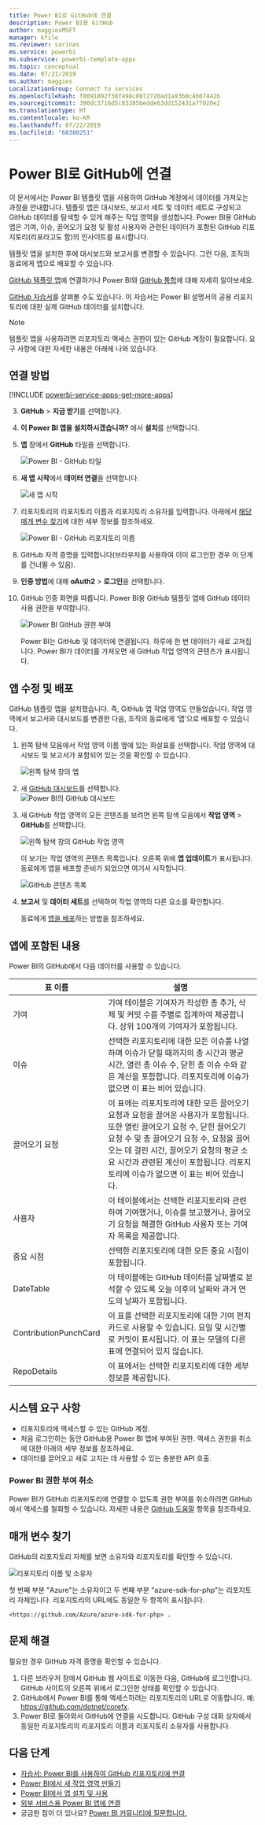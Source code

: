 ```yaml
---
title: Power BI로 GitHub에 연결
description: Power BI용 GitHub
author: maggiesMSFT
manager: kfile
ms.reviewer: sarinas
ms.service: powerbi
ms.subservice: powerbi-template-apps
ms.topic: conceptual
ms.date: 07/21/2019
ms.author: maggies
LocalizationGroup: Connect to services
ms.openlocfilehash: f8091892f38f498c8072720ad1a93b0c4b07442b
ms.sourcegitcommit: 390dc3716d5c83385bedde63dd152431a77020e2
ms.translationtype: HT
ms.contentlocale: ko-KR
ms.lasthandoff: 07/22/2019
ms.locfileid: "68380251"
---
```

# <a name="connect-to-github-with-power-bi"></a>Power BI로 GitHub에 연결
이 문서에서는 Power BI 템플릿 앱을 사용하여 GitHub 계정에서 데이터를 가져오는 과정을 안내합니다. 템플릿 앱은 대시보드, 보고서 세트 및 데이터 세트로 구성되고 GitHub 데이터를 탐색할 수 있게 해주는 작업 영역을 생성합니다. Power BI용 GitHub 앱은 기여, 이슈, 끌어오기 요청 및 활성 사용자와 관련된 데이터가 포함된 GitHub 리포지토리(리포라고도 함)의 인사이트를 표시합니다.

템플릿 앱을 설치한 후에 대시보드와 보고서를 변경할 수 있습니다. 그런 다음, 조직의 동료에게 앱으로 배포할 수 있습니다.

[GitHub 템플릿 앱](https://app.powerbi.com/groups/me/getapps/services/pbi-contentpacks.pbiapps-github)에 연결하거나 Power BI와 [GitHub 통합](https://powerbi.microsoft.com/integrations/github)에 대해 자세히 알아보세요.

[GitHub 자습서](service-tutorial-connect-to-github.md)를 살펴볼 수도 있습니다. 이 자습서는 Power BI 설명서의 공용 리포지토리에 대한 실제 GitHub 데이터를 설치합니다.

>[!NOTE]
>템플릿 앱을 사용하려면 리포지토리 액세스 권한이 있는 GitHub 계정이 필요합니다. 요구 사항에 대한 자세한 내용은 아래에 나와 있습니다.

## <a name="how-to-connect"></a>연결 방법
[!INCLUDE [powerbi-service-apps-get-more-apps](./includes/powerbi-service-apps-get-more-apps.md)]
   
3. **GitHub** \> **지금 받기**를 선택합니다.
4. **이 Power BI 앱을 설치하시겠습니까?** 에서 **설치**를 선택합니다.
4. **앱** 창에서 **GitHub** 타일을 선택합니다.

    ![Power BI - GitHub 타일](media/service-connect-to-github/power-bi-github-tile.png)

6. **새 앱 시작**에서 **데이터 연결**을 선택합니다.

    ![새 앱 시작](media/service-tutorial-connect-to-github/power-bi-github-app-tutorial-connect-data.png)

5. 리포지토리의 리포지토리 이름과 리포지토리 소유자를 입력합니다. 아래에서 [해당 매개 변수 찾기](#FindingParams)에 대한 세부 정보를 참조하세요.
   
    ![Power BI - GitHub 리포지토리 이름](media/service-tutorial-connect-to-github/power-bi-github-app-tutorial-connect.png)

5. GitHub 자격 증명을 입력합니다(브라우저를 사용하여 이미 로그인한 경우 이 단계를 건너뛸 수 있음). 
6. **인증 방법**에 대해 **oAuth2** \> **로그인**을 선택합니다. 
7. GitHub 인증 화면을 따릅니다. Power BI용 GitHub 템플릿 앱에 GitHub 데이터 사용 권한을 부여합니다.
   
   ![Power BI GitHub 권한 부여](media/service-connect-to-github/github_authorize.png)
   
    Power BI는 GitHub 및 데이터에 연결됩니다.  하루에 한 번 데이터가 새로 고쳐집니다. Power BI가 데이터를 가져오면 새 GitHub 작업 영역의 콘텐츠가 표시됩니다.

## <a name="modify-and-distribute-your-app"></a>앱 수정 및 배포

GitHub 템플릿 앱을 설치했습니다. 즉, GitHub 앱 작업 영역도 만들었습니다. 작업 영역에서 보고서와 대시보드를 변경한 다음, 조직의 동료에게 ‘앱’으로 배포할 수 있습니다.  

1. 왼쪽 탐색 모음에서 작업 영역 이름 옆에 있는 화살표를 선택합니다. 작업 영역에 대시보드 및 보고서가 포함되어 있는 것을 확인할 수 있습니다.

    ![왼쪽 탐색 창의 앱](media/service-tutorial-connect-to-github/power-bi-github-app-tutorial-left-nav-expanded.png)

8. 새 [GitHub 대시보드](https://powerbi.microsoft.com/integrations/github)를 선택합니다.    
    ![Power BI의 GitHub 대시보드](media/service-tutorial-connect-to-github/power-bi-github-app-tutorial-new-dashboard.png)

3. 새 GitHub 작업 영역의 모든 콘텐츠를 보려면 왼쪽 탐색 모음에서 **작업 영역** > **GitHub**를 선택합니다.
 
   ![왼쪽 탐색 창의 GitHub 작업 영역](media/service-connect-to-github/power-bi-github-left-nav.png)

    이 보기는 작업 영역의 콘텐츠 목록입니다. 오른쪽 위에 **앱 업데이트**가 표시됩니다. 동료에게 앱을 배포할 준비가 되었으면 여기서 시작합니다. 

    ![GitHub 콘텐츠 목록](media/service-connect-to-github/power-bi-github-content-list.png)

2. **보고서** 및 **데이터 세트**를 선택하여 작업 영역의 다른 요소를 확인합니다.

    동료에게 [앱을 배포](service-create-distribute-apps.md)하는 방법을 참조하세요.

## <a name="whats-included-in-the-app"></a>앱에 포함된 내용
Power BI의 GitHub에서 다음 데이터를 사용할 수 있습니다.     

| 표 이름 | 설명 |
| --- | --- |
| 기여 |기여 테이블은 기여자가 작성한 총 추가, 삭제 및 커밋 수를 주별로 집계하여 제공합니다. 상위 100개의 기여자가 포함됩니다. |
| 이슈 |선택한 리포지토리에 대한 모든 이슈를 나열하며 이슈가 닫힐 때까지의 총 시간과 평균 시간, 열린 총 이슈 수, 닫힌 총 이슈 수와 같은 계산을 포함합니다. 리포지토리에 이슈가 없으면 이 표는 비어 있습니다. |
| 끌어오기 요청 |이 표에는 리포지토리에 대한 모든 끌어오기 요청과 요청을 끌어온 사용자가 포함됩니다. 또한 열린 끌어오기 요청 수, 닫힌 끌어오기 요청 수 및 총 끌어오기 요청 수, 요청을 끌어오는 데 걸린 시간, 끌어오기 요청의 평균 소요 시간과 관련된 계산이 포함됩니다. 리포지토리에 이슈가 없으면 이 표는 비어 있습니다. |
| 사용자 |이 테이블에서는 선택한 리포지토리와 관련하여 기여했거나, 이슈를 보고했거나, 끌어오기 요청을 해결한 GitHub 사용자 또는 기여자 목록을 제공합니다. |
| 중요 시점 |선택한 리포지토리에 대한 모든 중요 시점이 포함됩니다. |
| DateTable |이 테이블에는 GitHub 데이터를 날짜별로 분석할 수 있도록 오늘 이후의 날짜와 과거 연도의 날짜가 포함됩니다. |
| ContributionPunchCard |이 표를 선택한 리포지토리에 대한 기여 펀치 카드로 사용할 수 있습니다. 요일 및 시간별로 커밋이 표시됩니다. 이 표는 모델의 다른 표에 연결되어 있지 않습니다. |
| RepoDetails |이 표에서는 선택한 리포지토리에 대한 세부 정보를 제공합니다. |

## <a name="system-requirements"></a>시스템 요구 사항
* 리포지토리에 액세스할 수 있는 GitHub 계정.  
* 처음 로그인하는 동안 GitHub용 Power BI 앱에 부여된 권한. 액세스 권한을 취소에 대한 아래의 세부 정보를 참조하세요.  
* 데이터를 끌어오고 새로 고치는 데 사용할 수 있는 충분한 API 호출.  

### <a name="de-authorize-power-bi"></a>Power BI 권한 부여 취소
Power BI가 GitHub 리포지토리에 연결할 수 없도록 권한 부여를 취소하려면 GitHub에서 액세스를 철회할 수 있습니다. 자세한 내용은 [GitHub 도움말](https://help.github.com/articles/keeping-your-ssh-keys-and-application-access-tokens-safe/#reviewing-your-authorized-applications-oauth) 항목을 참조하세요.

<a name="FindingParams"></a>
## <a name="finding-parameters"></a>매개 변수 찾기
GitHub의 리포지토리 자체를 보면 소유자와 리포지토리를 확인할 수 있습니다.

![리포지토리 이름 및 소유자](media/service-connect-to-github/github_ownerrepo.png)

첫 번째 부분 "Azure"는 소유자이고 두 번째 부분 "azure-sdk-for-php"는 리포지토리 자체입니다.  리포지토리의 URL에도 동일한 두 항목이 표시됩니다.

    <https://github.com/Azure/azure-sdk-for-php> .

## <a name="troubleshooting"></a>문제 해결
필요한 경우 GitHub 자격 증명을 확인할 수 있습니다.  

1. 다른 브라우저 창에서 GitHub 웹 사이트로 이동한 다음, GitHub에 로그인합니다. GitHub 사이트의 오른쪽 위에서 로그인한 상태를 확인할 수 있습니다.    
2. GitHub에서 Power BI를 통해 액세스하려는 리포지토리의 URL로 이동합니다. 예: https://github.com/dotnet/corefx.  
3. Power BI로 돌아와서 GitHub에 연결을 시도합니다. GitHub 구성 대화 상자에서 동일한 리포지토리의 리포지토리 이름과 리포지토리 소유자를 사용합니다.  

## <a name="next-steps"></a>다음 단계

* [자습서: Power BI를 사용하여 GitHub 리포지토리에 연결](service-tutorial-connect-to-github.md)
* [Power BI에서 새 작업 영역 만들기](service-create-the-new-workspaces.md)
* [Power BI에서 앱 설치 및 사용](consumer/end-user-apps.md)
* [외부 서비스용 Power BI 앱에 연결](service-connect-to-services.md)
* 궁금한 점이 더 있나요? [Power BI 커뮤니티에 질문합니다.](http://community.powerbi.com/)

